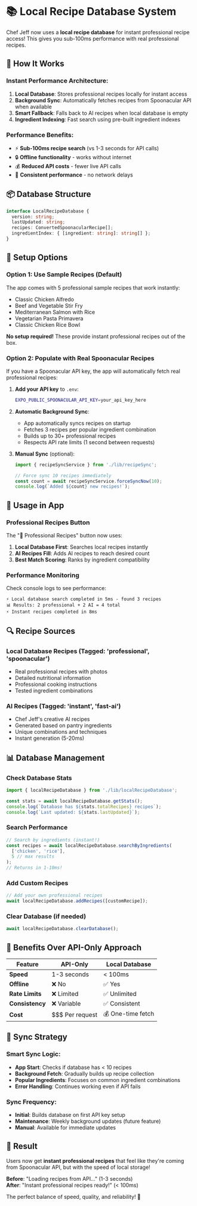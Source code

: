 # 📚 Local Recipe Database System

Chef Jeff now uses a **local recipe database** for instant professional recipe access! This gives you sub-100ms performance with real professional recipes.

## 🚀 How It Works

### **Instant Performance Architecture:**
1. **Local Database**: Stores professional recipes locally for instant access
2. **Background Sync**: Automatically fetches recipes from Spoonacular API when available
3. **Smart Fallback**: Falls back to AI recipes when local database is empty
4. **Ingredient Indexing**: Fast search using pre-built ingredient indexes

### **Performance Benefits:**
- ⚡ **Sub-100ms recipe search** (vs 1-3 seconds for API calls)
- 🔒 **Offline functionality** - works without internet
- 💰 **Reduced API costs** - fewer live API calls
- 🎯 **Consistent performance** - no network delays

## 📦 Database Structure

```typescript
interface LocalRecipeDatabase {
  version: string;
  lastUpdated: string;
  recipes: ConvertedSpoonacularRecipe[];
  ingredientIndex: { [ingredient: string]: string[] };
}
```

## 🔧 Setup Options

### **Option 1: Use Sample Recipes (Default)**
The app comes with 5 professional sample recipes that work instantly:
- Classic Chicken Alfredo
- Beef and Vegetable Stir Fry  
- Mediterranean Salmon with Rice
- Vegetarian Pasta Primavera
- Classic Chicken Rice Bowl

**No setup required!** These provide instant professional recipes out of the box.

### **Option 2: Populate with Real Spoonacular Recipes**

If you have a Spoonacular API key, the app will automatically fetch real professional recipes:

1. **Add your API key** to `.env`:
   ```bash
   EXPO_PUBLIC_SPOONACULAR_API_KEY=your_api_key_here
   ```

2. **Automatic Background Sync**:
   - App automatically syncs recipes on startup
   - Fetches 3 recipes per popular ingredient combination
   - Builds up to 30+ professional recipes
   - Respects API rate limits (1 second between requests)

3. **Manual Sync** (optional):
   ```typescript
   import { recipeSyncService } from './lib/recipeSync';
   
   // Force sync 10 recipes immediately
   const count = await recipeSyncService.forceSyncNow(10);
   console.log(`Added ${count} new recipes!`);
   ```

## 🎯 Usage in App

### **Professional Recipes Button**
The "🥄 Professional Recipes" button now uses:

1. **Local Database First**: Searches local recipes instantly
2. **AI Recipes Fill**: Adds AI recipes to reach desired count
3. **Best Match Scoring**: Ranks by ingredient compatibility

### **Performance Monitoring**
Check console logs to see performance:
```
⚡ Local database search completed in 5ms - found 3 recipes
📊 Results: 2 professional + 2 AI = 4 total
⚡ Instant recipes completed in 8ms
```

## 🔍 Recipe Sources

### **Local Database Recipes** (Tagged: 'professional', 'spoonacular')
- Real professional recipes with photos
- Detailed nutritional information
- Professional cooking instructions
- Tested ingredient combinations

### **AI Recipes** (Tagged: 'instant', 'fast-ai')  
- Chef Jeff's creative AI recipes
- Generated based on pantry ingredients
- Unique combinations and techniques
- Instant generation (5-20ms)

## 📊 Database Management

### **Check Database Stats**
```typescript
import { localRecipeDatabase } from './lib/localRecipeDatabase';

const stats = await localRecipeDatabase.getStats();
console.log(`Database has ${stats.totalRecipes} recipes`);
console.log(`Last updated: ${stats.lastUpdated}`);
```

### **Search Performance**
```typescript
// Search by ingredients (instant!)
const recipes = await localRecipeDatabase.searchByIngredients(
  ['chicken', 'rice'],
  5 // max results
);
// Returns in 1-10ms!
```

### **Add Custom Recipes**
```typescript
// Add your own professional recipes
await localRecipeDatabase.addRecipes([customRecipe]);
```

### **Clear Database** (if needed)
```typescript
await localRecipeDatabase.clearDatabase();
```

## 🌟 Benefits Over API-Only Approach

| Feature | API-Only | Local Database |
|---------|----------|----------------|
| **Speed** | 1-3 seconds | < 100ms |
| **Offline** | ❌ No | ✅ Yes |
| **Rate Limits** | ❌ Limited | ✅ Unlimited |
| **Consistency** | ❌ Variable | ✅ Consistent |
| **Cost** | $$$ Per request | 💰 One-time fetch |

## 🔄 Sync Strategy

### **Smart Sync Logic**:
- **App Start**: Checks if database has < 10 recipes
- **Background Fetch**: Gradually builds up recipe collection
- **Popular Ingredients**: Focuses on common ingredient combinations
- **Error Handling**: Continues working even if API fails

### **Sync Frequency**:
- **Initial**: Builds database on first API key setup
- **Maintenance**: Weekly background updates (future feature)
- **Manual**: Available for immediate updates

## 🎉 Result

Users now get **instant professional recipes** that feel like they're coming from Spoonacular API, but with the speed of local storage!

**Before**: "Loading recipes from API..." (1-3 seconds)  
**After**: "Instant professional recipes ready!" (< 100ms)

The perfect balance of speed, quality, and reliability! 🚀 